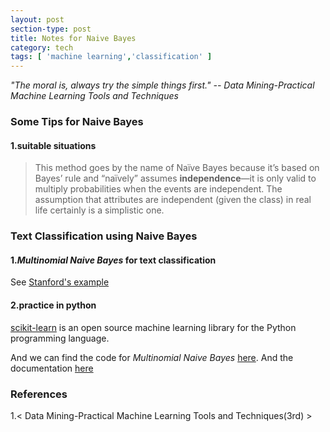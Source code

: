 ```yaml
---
layout: post
section-type: post
title: Notes for Naive Bayes
category: tech
tags: [ 'machine learning','classification' ]
---
```

*"The moral is, always try the simple things first."*
*-- Data Mining-Practical Machine Learning Tools and Techniques*

### Some Tips for Naive Bayes

#### 1.suitable situations
>This method goes by the name of Naïve Bayes because it’s based on Bayes’ rule
and “naïvely” assumes **independence**—it is only valid to multiply probabilities when
the events are independent. The assumption that attributes are independent (given
the class) in real life certainly is a simplistic one.


### Text Classification using Naive Bayes

#### 1.*Multinomial Naive Bayes* for text classification
See [Stanford's example](https://web.stanford.edu/class/cs124/lec/naivebayes.pdf)


#### 2.practice in python
[scikit-learn](https://github.com/scikit-learn/scikit-learn) is an open source machine learning library for the Python programming language.

And we can find the code for *Multinomial Naive Bayes* [here](https://github.com/scikit-learn/scikit-learn/blob/master/sklearn/naive_bayes.py). And the documentation [here](http://scikit-learn.org/stable/modules/generated/sklearn.naive_bayes.MultinomialNB.html)



### References
1.< Data Mining-Practical Machine Learning Tools and Techniques(3rd) >




